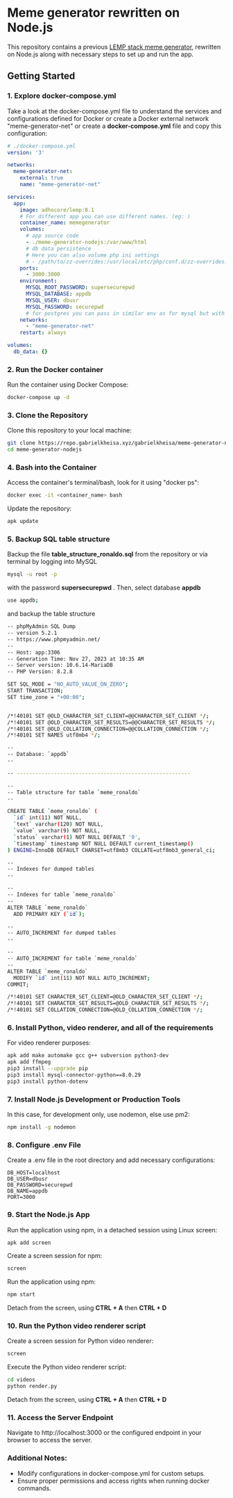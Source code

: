 # Meme generator rewritten on Node.js

This repository contains a previous <a href="https://github.com/gabrielkheisa/meme-generator">LEMP stack meme generator</a>, rewritten on Node.js along with necessary steps to set up and run the app.

## Getting Started

### 1. Explore docker-compose.yml
Take a look at the docker-compose.yml file to understand the services and configurations defined for Docker or create a Docker external network "meme-generator-net" or create a <b>docker-compose.yml</b> file and copy this configuration:

```yml
# ./docker-compose.yml
version: '3'

networks:
  meme-generator-net:
    external: true
    name: "meme-generator-net"

services:
  app:
    image: adhocore/lemp:8.1
    # For different app you can use different names. (eg: )
    container_name: memegenerator
    volumes:
      # app source code
      - ./meme-generator-nodejs:/var/www/html
      # db data persistence
      # Here you can also volume php ini settings
      # - /path/to/zz-overrides:/usr/local/etc/php/conf.d/zz-overrides.ini
    ports:
      - 3000:3000
    environment:
      MYSQL_ROOT_PASSWORD: supersecurepwd
      MYSQL_DATABASE: appdb
      MYSQL_USER: dbusr
      MYSQL_PASSWORD: securepwd
      # for postgres you can pass in similar env as for mysql but with PGSQL_ prefix
    networks:
      - "meme-generator-net"
    restart: always

volumes:
  db_data: {}
```
### 2. Run the Docker container
Run the container using Docker Compose:
```bash
docker-compose up -d
```

### 3. Clone the Repository
Clone this repository to your local machine:

```bash
git clone https://repo.gabrielkheisa.xyz/gabrielkheisa/meme-generator-nodejs.git
cd meme-generator-nodejs
```

### 4. Bash into the Container
Access the container's terminal/bash, look for it using "docker ps":
```bash
docker exec -it <container_name> bash
```
Update the repository:
```bash
apk update
```

### 5. Backup SQL table structure
Backup the file <b>table_structure_ronaldo.sql</b> from the repository or via terminal by logging into MySQL
```bash
mysql -u root -p
```
with the password <b>supersecurepwd</b> . Then, select database <b>appdb</b>
```bash
use appdb;
```
and backup the table structure
```bash
-- phpMyAdmin SQL Dump
-- version 5.2.1
-- https://www.phpmyadmin.net/
--
-- Host: app:3306
-- Generation Time: Nov 27, 2023 at 10:35 AM
-- Server version: 10.6.14-MariaDB
-- PHP Version: 8.2.8

SET SQL_MODE = "NO_AUTO_VALUE_ON_ZERO";
START TRANSACTION;
SET time_zone = "+00:00";


/*!40101 SET @OLD_CHARACTER_SET_CLIENT=@@CHARACTER_SET_CLIENT */;
/*!40101 SET @OLD_CHARACTER_SET_RESULTS=@@CHARACTER_SET_RESULTS */;
/*!40101 SET @OLD_COLLATION_CONNECTION=@@COLLATION_CONNECTION */;
/*!40101 SET NAMES utf8mb4 */;

--
-- Database: `appdb`
--

-- --------------------------------------------------------

--
-- Table structure for table `meme_ronaldo`
--

CREATE TABLE `meme_ronaldo` (
  `id` int(11) NOT NULL,
  `text` varchar(120) NOT NULL,
  `value` varchar(9) NOT NULL,
  `status` varchar(1) NOT NULL DEFAULT '0',
  `timestamp` timestamp NOT NULL DEFAULT current_timestamp()
) ENGINE=InnoDB DEFAULT CHARSET=utf8mb3 COLLATE=utf8mb3_general_ci;

--
-- Indexes for dumped tables
--

--
-- Indexes for table `meme_ronaldo`
--
ALTER TABLE `meme_ronaldo`
  ADD PRIMARY KEY (`id`);

--
-- AUTO_INCREMENT for dumped tables
--

--
-- AUTO_INCREMENT for table `meme_ronaldo`
--
ALTER TABLE `meme_ronaldo`
  MODIFY `id` int(11) NOT NULL AUTO_INCREMENT;
COMMIT;

/*!40101 SET CHARACTER_SET_CLIENT=@OLD_CHARACTER_SET_CLIENT */;
/*!40101 SET CHARACTER_SET_RESULTS=@OLD_CHARACTER_SET_RESULTS */;
/*!40101 SET COLLATION_CONNECTION=@OLD_COLLATION_CONNECTION */;
```
### 6. Install Python, video renderer, and all of the requirements
For video renderer purposes:
```bash
apk add make automake gcc g++ subversion python3-dev
apk add ffmpeg
pip3 install --upgrade pip
pip3 install mysql-connector-python==8.0.29
pip3 install python-dotenv
```
### 7.  Install Node.js Development or Production Tools
In this case, for development only, use nodemon, else use pm2:
```bash
npm install -g nodemon
```
### 8.  Configure .env File
Create a .env file in the root directory and add necessary configurations:
```
DB_HOST=localhost
DB_USER=dbusr
DB_PASSWORD=securepwd
DB_NAME=appdb
PORT=3000
```
### 9.  Start the Node.js App
Run the application using npm, in a detached session using Linux screen:
```bash
apk add screen
```
Create a screen session for npm:
```bash
screen
```
Run the application using npm:
```bash
npm start
```
Detach from the screen, using <b>CTRL + A</b> then <b>CTRL + D</b>
### 10.  Run the Python video renderer script
Create a screen session for Python video renderer:
```bash
screen
```
Execute the Python video renderer script:
```bash
cd videos
python render.py
```
Detach from the screen, using <b>CTRL + A</b> then <b>CTRL + D</b>
###  11. Access the Server Endpoint
Navigate to http://localhost:3000 or the configured endpoint in your browser to access the server.

### Additional Notes:
- Modify configurations in docker-compose.yml for custom setups.
- Ensure proper permissions and access rights when running docker commands.
